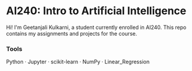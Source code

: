 # AI240: Intro to Artificial Intelligence

Hi! I'm Geetanjali Kulkarni, a student currently enrolled in AI240. This repo contains my assignments and projects for the course.

### Tools
Python · Jupyter · scikit-learn · NumPy · Linear_Regression 
